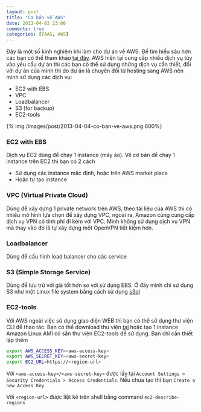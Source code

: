 ```yaml
---
layout: post
title: "Cơ bản về AWS"
date: 2013-04-03 23:00
comments: true
categories: [IAAS, AWS]
---
```


Đây là một số kinh nghiệm khi làm cho dự án về AWS. Để tìm hiểu sâu hơn các bạn có thể tham khảo [tại đây](http://aws.amazon.com/documentation/). AWS hiện tại cung cấp nhiều dịch vụ tùy vào yêu cầu dự án thì các bạn có thể sử dụng những dịch vụ cần thiết, đối với dự án của mình thì do dự án là chuyển đổi từ hosting sang AWS nên mình sử dụng các dịch vụ:

- EC2 with EBS
- VPC
- Loadbalancer
- S3 (for backup)
- EC2-tools

<!--more-->
{% img /images/post/2013-04-04-co-ban-ve-aws.png 600%}

### EC2 with EBS
Dịch vụ EC2 dùng để chạy 1 instance (máy ảo). Về cơ bản để chạy 1 instance trên EC2 thì bạn có 2 cách

- Sử dụng các instance mặc định, hoặc trên AWS market place
- Hoặc tự tạo instance

### VPC (Virtual Private Cloud)
Dùng để xây dựng 1 private network trên AWS, theo tài liệu của AWS thì có nhiều mô hình lựa chọn để xây dựng VPC,
ngoài ra, Amazon cũng cung cấp dịch vụ VPN có tính phí đi kèm với VPC. Mình không sử dụng dịch vụ VPN mà thay vào đó
là tự xây dựng một OpenVPN tiết kiệm hơn.

### Loadbalancer
Dùng để cấu hình load balancer cho các service

### S3 (Simple Storage Service)
Dùng để lưu trữ với giá tốt hơn so với sử dụng EBS. Ở đây mình chỉ sử dụng S3 như một Linux file system bằng cách sử dụng [s3ql](https://code.google.com/p/s3ql/)

### EC2-tools
Với AWS ngoài việc sử dụng giao diện WEB thì bạn có thể sử dụng thư viện CLI để thao tác. Bạn có thể download thư viện [tại](http://aws.amazon.com/developertools/351) hoặc tạo 1 instance Amazon Linux AMI có sẳn thư viện EC2-tools để sử dụng. Bạn chỉ cần thiết lập thêm

``` bash
export AWS_ACCESS_KEY=<aws-access-key>
export AWS_SECRET_KEY=<aws-secret-key>
export EC2_URL=https://<region-url>
```

Với `<aws-access-key>/<aws-secret-key>` được lấy tại `Account Settings > Security Credentials > Access Credentials`.
Nếu chưa tạo thì bạn `Create a new Access Key`

Với `<region-url>` được liệt kê trên shell bằng command `ec2-describe-regions`